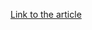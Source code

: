[Link to the article](https://stackoverflow.com/questions/48854265/why-do-i-see-an-electron-security-warning-after-updating-my-electron-project-t)
